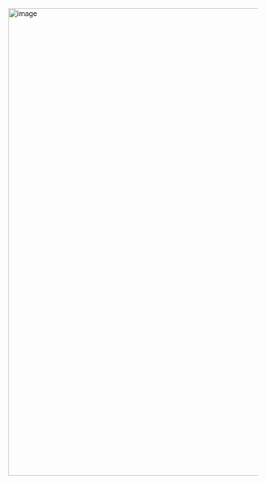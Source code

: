 <img width="1853" height="943" alt="image" src="https://github.com/user-attachments/assets/f305d2e1-1893-4be0-b3b0-d4d3db89f56e" />
